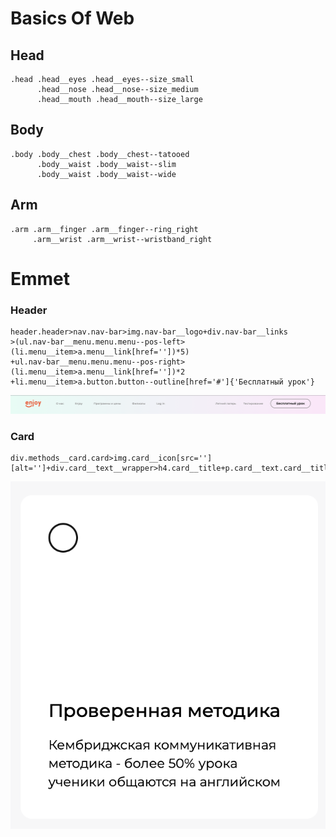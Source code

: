# Basics Of Web

## Head

```
.head .head__eyes .head__eyes--size_small
      .head__nose .head__nose--size_medium
      .head__mouth .head__mouth--size_large
```

## Body

```
.body .body__chest .body__chest--tatooed
      .body__waist .body__waist--slim
      .body__waist .body__waist--wide
```

## Arm
```
.arm .arm__finger .arm__finger--ring_right
     .arm__wrist .arm__wrist--wristband_right
```


# Emmet

### Header
```
header.header>nav.nav-bar>img.nav-bar__logo+div.nav-bar__links
>(ul.nav-bar__menu.menu.menu--pos-left>(li.menu__item>a.menu__link[href=''])*5)
+ul.nav-bar__menu.menu.menu--pos-right>(li.menu__item>a.menu__link[href=''])*2
+li.menu__item>a.button.button--outline[href='#']{'Бесплатный урок'}

```
![header](img/header.png)


### Card
```
div.methods__card.card>img.card__icon[src=''][alt='']+div.card__text__wrapper>h4.card__title+p.card__text.card__title__card__text

```
![card](img/card.png)


